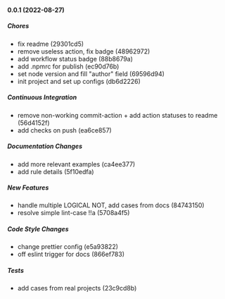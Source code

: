 #### 0.0.1 (2022-08-27)

##### Chores

*  fix readme (29301cd5)
*  remove useless action, fix badge (48962972)
*  add workflow status badge (88b8679a)
*  add .npmrc for publish (ec90d76b)
*  set node version and fill "author" field (69596d94)
*  init project and set up configs (db6d2226)

##### Continuous Integration

*  remove non-working commit-action + add action statuses to readme (56d4152f)
*  add checks on push (ea6ce857)

##### Documentation Changes

*  add more relevant examples (ca4ee377)
*  add rule details (5f10edfa)

##### New Features

*  handle multiple LOGICAL NOT, add cases from docs (84743150)
*  resolve simple lint-case !!a (5708a4f5)

##### Code Style Changes

*  change prettier config (e5a93822)
*  off eslint trigger for docs (866ef783)

##### Tests

*  add cases from real projects (23c9cd8b)

